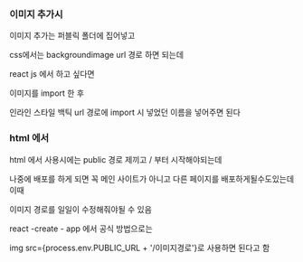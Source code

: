 ### 이미지 추가시

이미지 추가는 퍼블릭 폴더에 집어넣고

css에서는 backgroundimage url 경로 하면 되는데

react js 에서 하고 싶다면

이미지를 import 한 후

인라인 스타일 백틱 url 경로에 import 시 넣었던 이름을 넣어주면 된다

### html 에서

html 에서 사용시에는 public 경로 제끼고 / 부터 시작해야되는데

나중에 배포를 하게 되면 꼭 메인 사이트가 아니고 다른 페이지를 배포하게될수도있는데 이때

이미지 경로를 일일이 수정해줘야될 수 있음

react -create - app 에서 공식 방법으로는

img src={process.env.PUBLIC_URL + '/이미지경로'}로 사용하면 된다고 함
